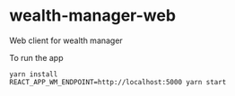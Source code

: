 # wealth-manager-web
Web client for wealth manager

To run the app
```shell
yarn install
REACT_APP_WM_ENDPOINT=http://localhost:5000 yarn start 
```
